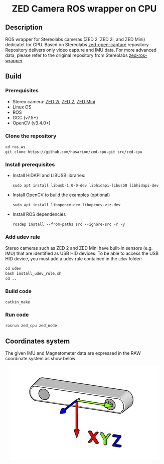 <h1 align="center">
  ZED Camera ROS wrapper on CPU
</h1>


## Description
ROS wrapper for Stereolabs cameras (ZED 2, ZED 2i, and ZED Mini) dedicatet for CPU. Based on Stereolabs [zed-open-capture](https://github.com/stereolabs/zed-open-capture) repository. Repository delivers only video capture and IMU data. For more advanced data, please refer to the original repository from Stereolabs [zed-ros-wrapper](https://github.com/stereolabs/zed-ros-wrapper)

## Build

### Prerequisites

 * Stereo camera: [ZED 2i](https://www.stereolabs.com/zed-2i/), [ZED 2](https://www.stereolabs.com/zed-2/), [ZED Mini](https://www.stereolabs.com/zed-mini/)
 * Linux OS
 * ROS
 * GCC (v7.5+)
 * OpenCV (v3.4.0+)

### Clone the repository

    cd ros_ws
    git clone https://github.com/husarion/zed-cpu.git src/zed-cpu

### Install prerequisites

* Install HIDAPI and LIBUSB libraries:

    `sudo apt install libusb-1.0-0-dev libhidapi-libusb0 libhidapi-dev`

* Install OpenCV to build the examples (optional)

    `sudo apt install libopencv-dev libopencv-viz-dev`

* Install ROS dependencies

    `rosdep install --from-paths src --ignore-src -r -y`


### Add udev rule
Stereo cameras such as ZED 2 and ZED Mini have built-in sensors (e.g. IMU) that are identified as USB HID devices.
To be able to access the USB HID device, you must add a udev rule contained in the `udev` folder:

    cd udev
    bash install_udev_rule.sh
    cd ..

### Build code

    catkin_make

### Run code

    rosrun zed_cpu zed_node

## Coordinates system

The given IMU and Magnetometer data are expressed in the RAW coordinate system as show below

<div align="center">

![](./images/imu_axis.jpg)

</div>